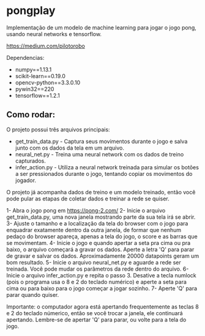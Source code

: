 # pongplay
Implementação de um modelo de machine learning para jogar o jogo pong, usando neural networks e tensorflow.

https://medium.com/pilotorobo

Dependencias:

* numpy==1.13.1
* scikit\-learn==0.19.0
* opencv-python==3.3.0.10
* pywin32==220
* tensorflow==1.2.1


## Como rodar:

O projeto possui três arquivos principais:

* get_train_data.py - Captura seus movimentos durante o jogo e salva junto com os dados da tela em um arquivo.
* neural_net.py - Treina uma neural network com os dados de treino capturados.
* infer_action.py - Utiliza a neural network treinada para simular os botões a ser pressionados durante o jogo, tentando copiar os movimentos do jogador.


O projeto já acompanha dados de treino e um modelo treinado, então você pode pular as etapas de coletar dados e treinar a rede se quiser.


1- Abra o jogo pong em https://pong-2.com/ 
2- Inicie o arquivo get_train_data.py, uma nova janela mostrando parte da sua tela irá se abrir. 
3- Ajuste o tamanho e a localização da tela do browser com o jogo para enquadrar exatamente dentro da outra janela, de formar que nenhum pedaço do browser apareça, apenas a tela do jogo, o score e as barras que se movimentam.
4- Inicie o jogo e quando apertar a seta pra cima ou pra baixo, o arquivo começará a gravar os dados. Aperte a letra 'Q' para parar de gravar e salvar os dados. Aproximadamente 20000 datapoints geram um bom resultado.
5- Inicie o arquivo neural_net.py e aguarde a rede ser treinada. Você pode mudar os parâmetros da rede dentro do arquivo.
6- Inicie o arquivo infer_action.py e repita o passo 3. Desative a tecla numlock (pois o programa usa o 8 e 2 do teclado numérico) e aperte a seta para cima ou para baixo para o jogo começar a jogar sozinho. 
7- Aperte 'Q' para parar quando quiser.

Importante: o computador agora está apertando frequentemente as teclas 8 e 2 do teclado númerico, então se você trocar a janela, ele continuará apertando. Lembre-se de apertar 'Q' para parar, ou volte para a tela do jogo.





